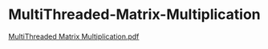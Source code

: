 # MultiThreaded-Matrix-Multiplication

[MultiThreaded Matrix Multiplication.pdf](https://github.com/dn3krmn/MultiThreaded-Matrix-Multiplication/files/7357415/MultiThreaded.Matrix.Multiplication.pdf)
